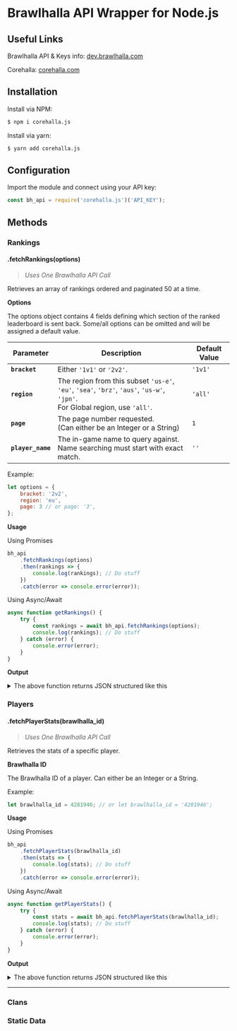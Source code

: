 # Brawlhalla API Wrapper for Node.js

## Useful Links

Brawlhalla API & Keys info: [dev.brawlhalla.com](http://dev.brawlhalla.com)

Corehalla: [corehalla.com](http://corehalla.com)

## Installation

Install via NPM:

```bash
$ npm i corehalla.js
```

Install via yarn:

```bash
$ yarn add corehalla.js
```

## Configuration

Import the module and connect using your API key:

```js
const bh_api = require('corehalla.js')('API_KEY');
```

## Methods

### Rankings

#### .fetchRankings(options)

> _Uses One Brawlhalla API Call_

Retrieves an array of rankings ordered and paginated 50 at a time.

**Options**

The options object contains 4 fields defining which section of the ranked leaderboard is sent back. Some/all options can be omitted and will be assigned a default value.

| Parameter         | Description                                                                                                                     | Default Value |
| ----------------- | ------------------------------------------------------------------------------------------------------------------------------- | ------------- |
| **`bracket`**     | Either `'1v1'` or `'2v2'`.                                                                                                      | `'1v1'`       |
| **`region`**      | The region from this subset `'us-e'`, `'eu'`, `'sea'`, `'brz'`, `'aus'`, `'us-w'`, `'jpn'`.</br>For Global region, use `'all'`. | `'all'`       |
| **`page`**        | The page number requested.</br>(Can either be an Integer or a String)                                                           | `1`           |
| **`player_name`** | The in-game name to query against.</br>Name searching must start with exact match.                                              | `''`          |

Example:

```js
let options = {
	bracket: '2v2',
	region: 'eu',
	page: 3 // or page: '3',
};
```

**Usage**

Using Promises

```js
bh_api
	.fetchRankings(options)
	.then(rankings => {
		console.log(rankings); // Do stuff
	})
	.catch(error => console.error(error));
```

Using Async/Await

```js
async function getRankings() {
	try {
		const rankings = await bh_api.fetchRankings(options);
		console.log(rankings); // Do stuff
	} catch (error) {
		console.error(error);
	}
}
```

**Output**

<details>
  <summary>The above function returns JSON structured like this</summary>

```json
[
	{
		"rank": "1",
		"name": "Dobrein\u00f0\u009f\u0091\u00bb",
		"brawlhalla_id": 20877,
		"best_legend": 25,
		"best_legend_games": 719,
		"best_legend_wins": 642,
		"rating": 2872,
		"tier": "Diamond",
		"games": 719,
		"wins": 642,
		"region": "EU",
		"peak_rating": 2872
	},
	{
		"rank": "2",
		"name": "Maltimum",
		"brawlhalla_id": 299070,
		"best_legend": 20,
		"best_legend_games": 774,
		"best_legend_wins": 572,
		"rating": 2697,
		"tier": "Diamond",
		"games": 774,
		"wins": 572,
		"region": "EU",
		"peak_rating": 2804
	}
]
```

</details>

### Players

#### .fetchPlayerStats(brawlhalla_id)

> _Uses One Brawlhalla API Call_

Retrieves the stats of a specific player.

**Brawlhalla ID**

The Brawlhalla ID of a player. Can either be an Integer or a String.

Example:

```js
let brawlhalla_id = 4281946; // or let brawlhalla_id = '4281946';
```

**Usage**

Using Promises

```js
bh_api
	.fetchPlayerStats(brawlhalla_id)
	.then(stats => {
		console.log(stats); // Do stuff
	})
	.catch(error => console.error(error));
```

Using Async/Await

```js
async function getPlayerStats() {
	try {
		const stats = await bh_api.fetchPlayerStats(brawlhalla_id);
		console.log(stats); // Do stuff
	} catch (error) {
		console.error(error);
	}
}
```

**Output**

<details>
  <summary>The above function returns JSON structured like this</summary>

```json
{
	"brawlhalla_id": 2,
	"name": "bmg | dan",
	"xp": 191718,
	"level": 47,
	"xp_percentage": 0.6252398209337,
	"games": 8,
	"wins": 2,
	"damagebomb": "29",
	"damagemine": "0",
	"damagespikeball": "0",
	"damagesidekick": "14",
	"hitsnowball": 0,
	"kobomb": 0,
	"komine": 0,
	"kospikeball": 0,
	"kosidekick": 0,
	"kosnowball": 0,
	"legends": [
		{
			"legend_id": 30,
			"legend_name_key": "val",
			"damagedealt": "317",
			"damagetaken": "458",
			"kos": 0,
			"falls": 3,
			"suicides": 0,
			"teamkos": 0,
			"matchtime": 155,
			"games": 3,
			"wins": 0,
			"damageunarmed": "15",
			"damagethrownitem": "1",
			"damageweaponone": "77",
			"damageweapontwo": "224",
			"damagegadgets": "0",
			"kounarmed": 0,
			"kothrownitem": 0,
			"koweaponone": 0,
			"koweapontwo": 0,
			"kogadgets": 0,
			"timeheldweaponone": 38,
			"timeheldweapontwo": 97,
			"xp": 97,
			"level": 1,
			"xp_percentage": 0.46190476190476
		},
		{
			"legend_id": 29,
			"legend_name_key": "wu shang",
			"damagedealt": "0",
			"damagetaken": "0",
			"kos": 0,
			"falls": 0,
			"suicides": 0,
			"teamkos": 0,
			"matchtime": 0,
			"games": 0,
			"wins": 0,
			"damageunarmed": "0",
			"damagethrownitem": "0",
			"damageweaponone": "0",
			"damageweapontwo": "0",
			"damagegadgets": "0",
			"kounarmed": 0,
			"kothrownitem": 0,
			"koweaponone": 0,
			"koweapontwo": 0,
			"kogadgets": 0,
			"timeheldweaponone": 0,
			"timeheldweapontwo": 0,
			"xp": 260,
			"level": 2,
			"xp_percentage": 0.13586956521739
		}
	],
	"clan": {
		"clan_name": "Blue Mammoth Games",
		"clan_id": 1,
		"clan_xp": "86962",
		"personal_xp": 4492
	}
}
```

</details>

---

### Clans

### Static Data
